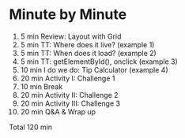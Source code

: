 # Minute by Minute

1. 5 min Review: Layout with Grid
1. 5 min TT: Where does it live? (example 1)
1. 5 min TT: When does it load? (example 2)
1. 5 min TT: getElementById(), onclick (example 3)
1. 10 min I do we do: Tip Calculator (example 4)
1. 20 min Activity I: Challenge 1
1. 10 min Break
1. 20 min Activity II: Challenge 2
1. 20 min Activity III: Challenge 3
1. 20 min Q&A & Wrap up

Total 120 min

